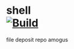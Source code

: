 # shell <br /> [![Build](https://github.com/Joseos123/shell/actions/workflows/main.yml/badge.svg?branch=main)](https://github.com/Joseos123/shell/actions/workflows/main.yml)
file deposit repo
amogus
